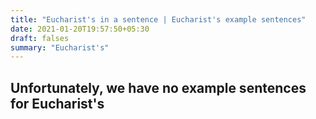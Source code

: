 ```yaml
---
title: "Eucharist's in a sentence | Eucharist's example sentences"
date: 2021-01-20T19:57:50+05:30
draft: falses
summary: "Eucharist's"
---
```

## Unfortunately, we have no example sentences for Eucharist's                 
